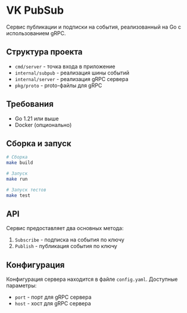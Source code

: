 # VK PubSub

Сервис публикации и подписки на события, реализованный на Go с использованием gRPC.

## Структура проекта

- `cmd/server` - точка входа в приложение
- `internal/subpub` - реализация шины событий
- `internal/server` - реализация gRPC сервера
- `pkg/proto` - proto-файлы для gRPC

## Требования

- Go 1.21 или выше
- Docker (опционально)

## Сборка и запуск

```bash
# Сборка
make build

# Запуск
make run

# Запуск тестов
make test
```

## API

Сервис предоставляет два основных метода:

1. `Subscribe` - подписка на события по ключу
2. `Publish` - публикация события по ключу

## Конфигурация

Конфигурация сервера находится в файле `config.yaml`. Доступные параметры:

- `port` - порт для gRPC сервера
- `host` - хост для gRPC сервера 